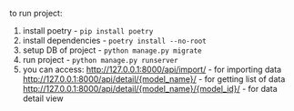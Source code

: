 to run project:

1. install poetry - `pip install poetry`
2. install dependencies - `poetry install --no-root`
3. setup DB of project - `python manage.py migrate`
4. run project - `python manage.py runserver`
5. you can access:
   http://127.0.0.1:8000/api/import/ - for importing data
   http://127.0.0.1:8000/api/detail/{model_name}/ - for getting list of data
   http://127.0.0.1:8000/api/detail/{model_name}/{model_id}/ - for data detail view
